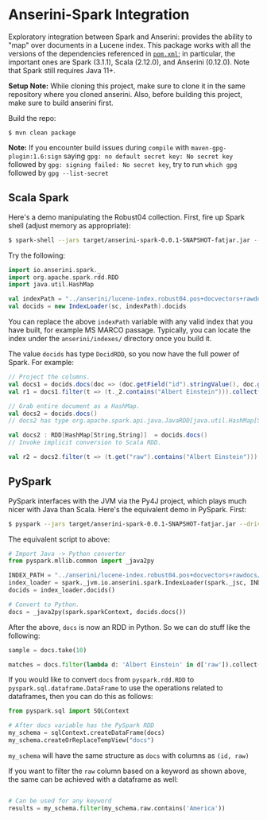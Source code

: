 # Anserini-Spark Integration

Exploratory integration between Spark and Anserini: provides the ability to "map" over documents in a Lucene index.
This package works with all the versions of the dependencies referenced in [`pom.xml`](pom.xml); in particular, the important ones are Spark (3.1.1), Scala (2.12.0), and Anserini (0.12.0).
Note that Spark still requires Java 11+.

**Setup Note:** While cloning this project, make sure to clone it in the same repository where you cloned anserini. Also, before building this project, make sure to build anserini first.

Build the repo:

```
$ mvn clean package
```
**Note:** If you encounter build issues during `compile` with `maven-gpg-plugin:1.6:sign` saying `gpg: no default secret key: No secret key` followed by `gpg: signing failed: No secret key`, try to run `which gpg` followed by `gpg --list-secret`

## Scala Spark

Here's a demo manipulating the Robust04 collection.
First, fire up Spark shell (adjust memory as appropriate):

```bash
$ spark-shell --jars target/anserini-spark-0.0.1-SNAPSHOT-fatjar.jar --driver-memory 128G
```

Try the following:

```scala
import io.anserini.spark._
import org.apache.spark.rdd.RDD
import java.util.HashMap

val indexPath = "../anserini/lucene-index.robust04.pos+docvectors+rawdocs/"
val docids = new IndexLoader(sc, indexPath).docids
```
You can replace the above `indexPath` variable with any valid index that you have built, for example MS MARCO passage. Typically, you can locate the index under the `anserini/indexes/` directory once you build it.

The value `docids` has type `DocidRDD`, so you now have the full power of Spark.
For example:

```scala
// Project the columns.
val docs1 = docids.docs(doc => (doc.getField("id").stringValue(), doc.getField("raw").stringValue()))
val r1 = docs1.filter(t => (t._2.contains("Albert Einstein"))).collect()

// Grab entire document as a HashMap.
val docs2 = docids.docs()
// docs2 has type org.apache.spark.api.java.JavaRDD[java.util.HashMap[String,String]]

val docs2 : RDD[HashMap[String,String]]  = docids.docs()
// Invoke implicit conversion to Scala RDD.

val r2 = docs2.filter(t => (t.get("raw").contains("Albert Einstein"))).collect()
```

## PySpark

PySpark interfaces with the JVM via the Py4J project, which plays much nicer with Java than Scala.
Here's the equivalent demo in PySpark.
First:

```bash
$ pyspark --jars target/anserini-spark-0.0.1-SNAPSHOT-fatjar.jar --driver-memory 128G
```

The equivalent script to above:

```python
# Import Java -> Python converter
from pyspark.mllib.common import _java2py

INDEX_PATH = "../anserini/lucene-index.robust04.pos+docvectors+rawdocs/"
index_loader = spark._jvm.io.anserini.spark.IndexLoader(spark._jsc, INDEX_PATH)
docids = index_loader.docids()

# Convert to Python.
docs = _java2py(spark.sparkContext, docids.docs())
```

After the above, `docs` is now an RDD in Python.
So we can do stuff like the following:

```python
sample = docs.take(10)

matches = docs.filter(lambda d: 'Albert Einstein' in d['raw']).collect()
```
If you would like to convert `docs` from `pyspark.rdd.RDD` to `pyspark.sql.dataframe.DataFrame` to use the operations related to dataframes, then you can do this as follows:

```python
from pyspark.sql import SQLContext

# After docs variable has the PySpark RDD
my_schema = sqlContext.createDataFrame(docs)
my_schema.createOrReplaceTempView("docs")
```

`my_schema` will have the same structure as `docs` with columns as `(id, raw)`

If you want to filter the `raw` column based on a keyword as shown above, the same can be achieved with a dataframe as well:

```python

# Can be used for any keyword
results = my_schema.filter(my_schema.raw.contains('America'))
```

